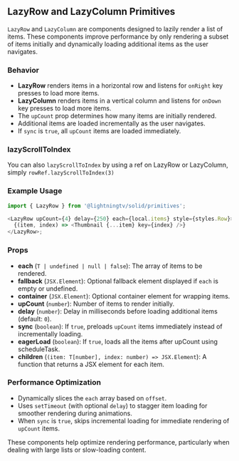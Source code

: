 ## LazyRow and LazyColumn Primitives

`LazyRow` and `LazyColumn` are components designed to lazily render a list of items. These components improve performance by only rendering a subset of items initially and dynamically loading additional items as the user navigates.

### Behavior

- **LazyRow** renders items in a horizontal row and listens for `onRight` key presses to load more items.
- **LazyColumn** renders items in a vertical column and listens for `onDown` key presses to load more items.
- The `upCount` prop determines how many items are initially rendered.
- Additional items are loaded incrementally as the user navigates.
- If `sync` is `true`, all `upCount` items are loaded immediately.

### lazyScrollToIndex

You can also `lazyScrollToIndex` by using a ref on LazyRow or LazyColumn, simply `rowRef.lazyScrollToIndex(3)`

### Example Usage

```javascript
import { LazyRow } from '@lightningtv/solid/primitives';

<LazyRow upCount={4} delay={250} each={local.items} style={styles.Row}>
  {(item, index) => <Thumbnail {...item} key={index} />}
</LazyRow>;
```

### Props

- **each** (`T | undefined | null | false`): The array of items to be rendered.
- **fallback** (`JSX.Element`): Optional fallback element displayed if `each` is empty or undefined.
- **container** (`JSX.Element`): Optional container element for wrapping items.
- **upCount** (`number`): Number of items to render initially.
- **delay** (`number`): Delay in milliseconds before loading additional items (default: `0`).
- **sync** (`boolean`): If `true`, preloads `upCount` items immediately instead of incrementally loading.
- **eagerLoad** (`boolean`): If `true`, loads all the items after upCount using scheduleTask.
- **children** (`(item: T[number], index: number) => JSX.Element`): A function that returns a JSX element for each item.

### Performance Optimization

- Dynamically slices the `each` array based on `offset`.
- Uses `setTimeout` (with optional `delay`) to stagger item loading for smoother rendering during animations.
- When `sync` is `true`, skips incremental loading for immediate rendering of `upCount` items.

These components help optimize rendering performance, particularly when dealing with large lists or slow-loading content.
